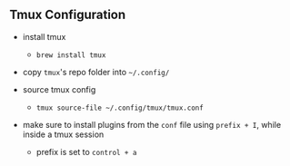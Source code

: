 ## Tmux Configuration

- install tmux

  - `brew install tmux`

- copy `tmux`'s repo folder into `~/.config/`

- source tmux config

  - `tmux source-file ~/.config/tmux/tmux.conf`

- make sure to install plugins from the `conf` file using `prefix + I`, while \
  inside a tmux session

  - prefix is set to `control + a`
